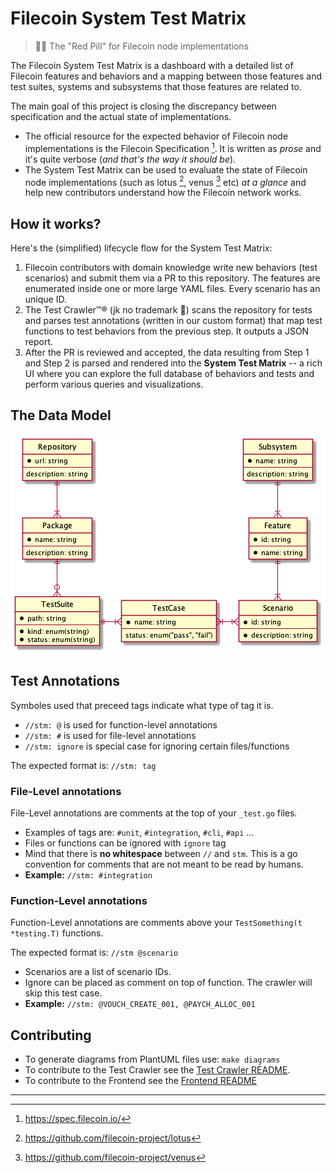 # Filecoin System Test Matrix

> 💊😎 The "Red Pill" for Filecoin node implementations

The Filecoin System Test Matrix is a dashboard with a detailed list of Filecoin features and behaviors and a mapping between those features and test suites, systems and subsystems that those features are related to.

The main goal of this project is closing the discrepancy between specification and the actual state of implementations.

- The official resource for the expected behavior of Filecoin node implementations is the Filecoin Specification [^1]. It is written as *prose* and it's quite verbose (*and that's the way it should be*).
- The System Test Matrix can be used to evaluate the state of Filecoin node implementations (such as lotus [^2], venus [^3] etc) *at a glance* and help new contributors understand how the Filecoin network works. 

## How it works?

Here's the (simplified) lifecycle flow for the System Test Matrix:

1. Filecoin contributors with domain knowledge write new behaviors (test scenarios) and submit them via a PR to this repository. The features are enumerated inside one or more large YAML files. Every scenario has an unique ID.
2. The Test Crawler™️® (jk no trademark 🙂) scans the repository for tests and parses test annotations (written in our custom format) that map test functions to test behaviors from the previous step. It outputs a JSON report.
3. After the PR is reviewed and accepted, the data resulting from Step 1 and Step 2 is parsed and rendered into the **System Test Matrix** -- a rich UI where you can explore the full database of behaviors and tests and perform various queries and visualizations.

## The Data Model

![ER Diagram](diagrams/ER.png)

## Test Annotations

Symboles used that preceed tags indicate what type of tag it is.
- `//stm: @` is used for function-level annotations
- `//stm: #` is used for file-level annotations
- `//stm: ignore` is special case for ignoring certain files/functions

The expected format is: `//stm: tag`

### File-Level annotations
File-Level annotations are comments at the top of your `_test.go` files.

- Examples of tags are: `#unit`, `#integration`, `#cli`, `#api` ...
- Files or functions can be ignored with `ignore` tag
- Mind that there is **no whitespace** between `//` and `stm`. This is a go convention for comments that are not meant to be read by humans.
- **Example:** `//stm: #integration`

### Function-Level annotations
Function-Level annotations are comments above your `TestSomething(t *testing.T)` functions.

The expected format is: `//stm @scenario`

- Scenarios are a list of scenario IDs.
- Ignore can be placed as comment on top of function. The crawler will skip this test case.
- **Example:** `//stm: @VOUCH_CREATE_001, @PAYCH_ALLOC_001`

## Contributing

- To generate diagrams from PlantUML files use: `make diagrams`
- To contribute to the Test Crawler see the [Test Crawler README](test-crawler/README.md).
- To contribute to the Frontend see the [Frontend README](frontend/README.md)

---
[^1]: https://spec.filecoin.io/
[^2]: https://github.com/filecoin-project/lotus
[^3]: https://github.com/filecoin-project/venus
[^4]: https://spec.filecoin.io/#section-systems.filecoin_files.piece.data-representation